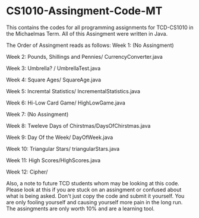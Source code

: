 # CS1010-Assingment-Code-MT
This contains the codes for all programming assignments for TCD-CS1010 in the Michaelmas Term. 
All of this Assingment were written in Java. 

The Order of Assingment reads as follows: 
Week 1: (No Assingment) 

Week 2: Pounds, Shillings and Pennies/ CurrencyConverter.java

Week 3: Umbrella? / UmbrellaTest.java

Week 4: Square Ages/ SquareAge.java

Week 5: Incremtal Statistics/ IncrementalStatistics.java

Week 6: Hi-Low Card Game/ HighLowGame.java

Week 7: (No Assingment) 

Week 8: Tweleve Days of Chirstmas/DaysOfChirstmas.java

Week 9: Day Of the Week/ DayOfWeek.java

Week 10: Triangular Stars/ triangularStars.java

Week 11: High Scores/HIghScores.java

Week 12: Cipher/ 

Also, a note to future TCD students whom may be looking at this code. Please look at this if you are stuck 
on an assingment or confused about what is being asked. Don't just copy the code and submit it yourself. 
You are only fooling yourself and causing yourself more pain in the long run. The assingments are only worth
10% and are a learning tool. 
